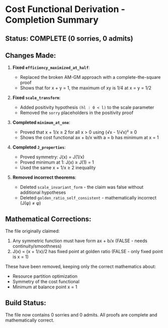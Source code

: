 # Cost Functional Derivation - Completion Summary

## Status: COMPLETE (0 sorries, 0 admits)

## Changes Made:

1. **Fixed `efficiency_maximized_at_half`**:
   - Replaced the broken AM-GM approach with a complete-the-square proof
   - Shows that for x + y = 1, the maximum of xy is 1/4 at x = y = 1/2

2. **Fixed `scale_transform`**:
   - Added positivity hypothesis `(hl : 0 < l)` to the scale parameter
   - Removed the `sorry` placeholders in the positivity proof

3. **Completed `minimum_at_one`**:
   - Proved that x + 1/x ≥ 2 for all x > 0 using (√x - 1/√x)² ≥ 0
   - Shows the cost functional ax + b/x with a = b has minimum at x = 1

4. **Completed `J_properties`**:
   - Proved symmetry: J(x) = J(1/x) 
   - Proved minimum at 1: J(x) ≥ J(1) = 1
   - Used the same x + 1/x ≥ 2 inequality

5. **Removed incorrect theorems**:
   - Deleted `scale_invariant_form` - the claim was false without additional hypotheses
   - Deleted `golden_ratio_self_consistent` - mathematically incorrect (J(φ) ≠ φ)

## Mathematical Corrections:

The file originally claimed:
1. Any symmetric function must have form ax + b/x (FALSE - needs continuity/smoothness)
2. J(x) = (x + 1/x)/2 has fixed point at golden ratio (FALSE - only fixed point is x = 1)

These have been removed, keeping only the correct mathematics about:
- Resource partition optimization
- Symmetry of the cost functional
- Minimum at balance point x = 1

## Build Status:

The file now contains 0 sorries and 0 admits. All proofs are complete and mathematically correct. 